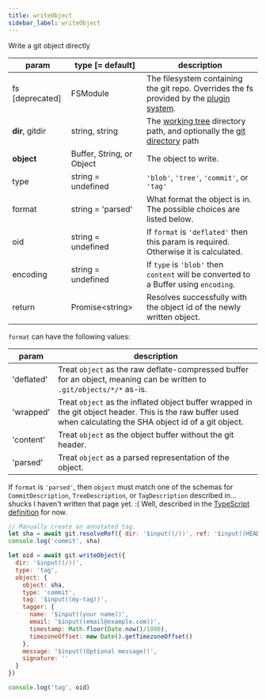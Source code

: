 ```yaml
---
title: writeObject
sidebar_label: writeObject
---
```


Write a git object directly

| param           | type [= default]          | description                                                                                                    |
| --------------- | ------------------------- | -------------------------------------------------------------------------------------------------------------- |
| fs [deprecated] | FSModule                  | The filesystem containing the git repo. Overrides the fs provided by the [plugin system](./plugin_fs.md).      |
| **dir**, gitdir | string, string            | The [working tree](dir-vs-gitdir.md) directory path, and optionally the [git directory](dir-vs-gitdir.md) path |
| **object**      | Buffer, String, or Object | The object to write.                                                                                           |
| type            | string = undefined        | `'blob'`, `'tree'`, `'commit'`, or `'tag'`                                                                     |
| format          | string = 'parsed'         | What format the object is in. The possible choices are listed below.                                           |
| oid             | string = undefined        | If `format` is `'deflated'` then this param is required. Otherwise it is calculated.                           |
| encoding        | string = undefined        | If `type` is `'blob'` then `content` will be converted to a Buffer using `encoding`.                           |
| return          | Promise\<string\>         | Resolves successfully with the object id of the newly written object.                                          |

`format` can have the following values:

| param      | description                                                                                                                                                    |
| ---------- | -------------------------------------------------------------------------------------------------------------------------------------------------------------- |
| 'deflated' | Treat `object` as the raw deflate-compressed buffer for an object, meaning can be written to `.git/objects/*/*` as-is.                                         |
| 'wrapped'  | Treat `object` as the inflated object buffer wrapped in the git object header. This is the raw buffer used when calculating the SHA object id of a git object. |
| 'content'  | Treat `object` as the object buffer without the git header.                                                                                                    |
| 'parsed'   | Treat `object` as a parsed representation of the object.                                                                                                       |

If `format` is `'parsed'`, then `object` must match one of the schemas for `CommitDescription`, `TreeDescription`, or `TagDescription` described in... 
shucks I haven't written that page yet. :( Well, described in the [TypeScript definition](https://github.com/isomorphic-git/isomorphic-git/blob/master/src/index.d.ts) for now.

```js live
// Manually create an annotated tag.
let sha = await git.resolveRef({ dir: '$input((/))', ref: '$input((HEAD))' })
console.log('commit', sha)

let oid = await git.writeObject({
  dir: '$input((/))',
  type: 'tag',
  object: {
    object: sha,
    type: 'commit',
    tag: '$input((my-tag))',
    tagger: {
      name: '$input((your name))',
      email: '$input((email@example.com))',
      timestamp: Math.floor(Date.now()/1000),
      timezoneOffset: new Date().getTimezoneOffset()
    },
    message: '$input((Optional message))',
    signature: ''
  }
})

console.log('tag', oid)
```
